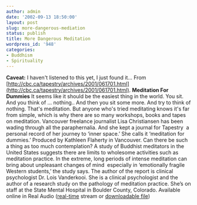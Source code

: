 ```yaml
---
author: admin
date: '2002-09-13 18:50:00'
layout: post
slug: more-dangerous-mediation
status: publish
title: More Dangerous Meditation
wordpress_id: '948'
categories:
- Buddhism
- Spirituality
---
```


**Caveat:** I haven't listened to this yet, I just found it... From
[http://cbc.ca/tapestry/archives/2001/061701.html](http://cbc.ca/tapestry/archives/2001/061701.html).
**Meditation For Dummies** It seems like it should be the easiest thing
in the world. You sit. And you think of ... nothing.. And then you sit
some more. And try to think of nothing. That's meditation. But anyone
who's tried meditating knows it's far from simple, which is why there
are so many workshops, books and tapes on meditation. Vancouver
freelance journalist Lisa Christiansen has been wading through all the
paraphernalia. And she kept a journal for Tapestry ­ a personal record
of her journey to ‘inner space.’ She calls it ‘meditation for dummies.’
Produced by Kathleen Flaherty in Vancouver. Can there be such a thing as
too much contemplation? A study of Buddhist meditators in the United
States suggests there are limits to wholesome activities such as
meditation practice. In the extreme, long periods of intense meditation
can bring about unpleasant changes of mind ­ especially in ‘emotionally
fragile Western students,’ the study says. The author of the report is
clinical psychologist Dr. Lois Vanderkooi. She is a clinical
psychologist and the author of a research study on the pathology of
meditation practice. She’s on staff at the State Mental Hospital in
Boulder County, Colorado. Available online in Real Audio
([real-time](http://radio.cbc.ca/programs/Tapestry/audio/00-10-22-tapestry.ram)
stream or [downloadable
file](http://radio.cbc.ca/programs/Tapestry/audio/00-10-22-tapestry.ra))
